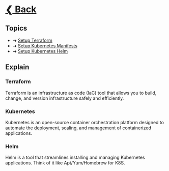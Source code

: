 # [❮ Back](https://github.com/lpmatos/docker-crypto-mine)

## Topics

* ➔ [Setup Terraform](./terraform)
* ➔ [Setup Kubernetes Manifests](./kubernetes/manifests)
* ➔ [Setup Kubernetes Helm](./kubernetes/helm)

## Explain

### Terraform

Terraform is an infrastructure as code (IaC) tool that allows you to build, change, and version infrastructure safely and efficiently. 

### Kubernetes

Kubernetes is an open-source container orchestration platform designed to automate the deployment, scaling, and management of containerized applications.

### Helm

Helm is a tool that streamlines installing and managing Kubernetes applications. Think of it like Apt/Yum/Homebrew for K8S.
